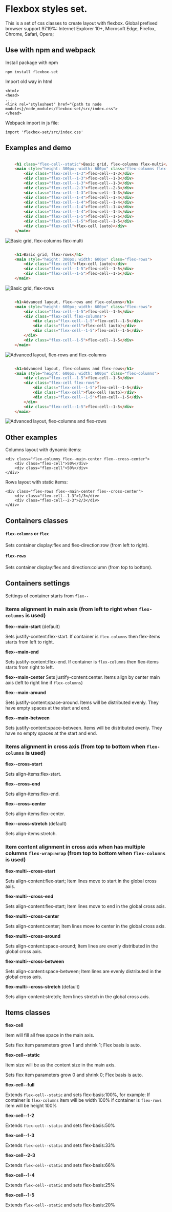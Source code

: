 # Flexbox styles set.

This is a set of css classes to create layout with flexbox.
Global prefixed browser support 97.19%: Internet Explorer 10+, Microsoft Edge, Firefox, Chrome, Safari, Opera;

## Use with npm and webpack

Install package with npm
```
npm install flexbox-set
```

Import old way in html
```
<html>
<head>
...
<link rel="stylesheet" href="{path to node modules}/node_modules/flexbox-set/src/index.css">
</head>
```

Webpack import in js file:
```
import 'flexbox-set/src/index.css'
```

## Examples and demo

```html

    <h1 class="flex-cell--static">Basic grid, flex-columns flex-multi</h1>
    <main style="height: 300px; width: 600px" class="flex-columns flex-multi flex-cell--static">
        <div class="flex-cell--1-3">flex-cell--1-3</div>
        <div class="flex-cell--1-3">flex-cell--1-3</div>
        <div class="flex-cell--1-3">flex-cell--1-3</div>
        <div class="flex-cell--2-3">flex-cell--2-3</div>
        <div class="flex-cell--1-3">flex-cell--1-3</div>
        <div class="flex-cell--1-4">flex-cell--1-4</div>
        <div class="flex-cell--1-4">flex-cell--1-4</div>
        <div class="flex-cell--1-4">flex-cell--1-4</div>
        <div class="flex-cell--1-4">flex-cell--1-4</div>
        <div class="flex-cell--1-5">flex-cell--1-5</div>
        <div class="flex-cell--1-5">flex-cell--1-5</div>
        <div class="flex-cell">flex-cell (auto)</div>
    </main>

```

![Basic grid, flex-columns flex-multi](https://raw.githubusercontent.com/vtimofeev/flexbox-set/master/images/basic-columns.png)

```html

    <h1>Basic grid, flex-rows</h1>
    <main style="height: 300px; width: 600px" class="flex-rows">
        <div class="flex-cell">flex-cell (auto)</div>
        <div class="flex-cell--1-5">flex-cell--1-5</div>
        <div class="flex-cell--1-5">flex-cell--1-5</div>
    </main>

```

![Basic grid, flex-rows](https://raw.githubusercontent.com/vtimofeev/flexbox-set/master/images/basic-rows.png)



```html

    <h1>Advanced layout, flex-rows and flex-columns</h1>
    <main style="height: 600px; width: 600px" class="flex-rows">
        <div class="flex-cell--1-5">flex-cell--1-5</div>
        <div class="flex-cell flex-columns">
            <div class="flex-cell--1-5">flex-cell--1-5</div>
            <div class="flex-cell">flex-cell (auto)</div>
            <div class="flex-cell--1-5">flex-cell--1-5</div>
        </div>
        <div class="flex-cell--1-5">flex-cell--1-5</div>
    </main>

```

![Advanced layout, flex-rows and flex-columns](https://raw.githubusercontent.com/vtimofeev/flexbox-set/master/images/advanced-rows-columns.png)

```html

    <h1>Advanced layout, flex-columns and flex-rows</h1>
    <main style="height: 600px; width: 600px" class="flex-columns">
        <div class="flex-cell--1-5">flex-cell--1-5</div>
        <div class="flex-cell flex-rows">
            <div class="flex-cell--1-5">flex-cell--1-5</div>
            <div class="flex-cell">flex-cell (auto)</div>
            <div class="flex-cell--1-5">flex-cell--1-5</div>
        </div>
        <div class="flex-cell--1-5">flex-cell--1-5</div>
    </main>

```

![Advanced layout, flex-columns and flex-rows](https://raw.githubusercontent.com/vtimofeev/flexbox-set/master/images/advanced-columns-rows.png)

## Other examples

Columns layout with dynamic items:
```
<div class="flex-columns flex--main-center flex--cross-center">
    <div class="flex-cell">50%</div>
    <div class="flex-cell">50%</div>
</div>
```

Rows layout with static items:
```
<div class="flex-rows flex--main-center flex--cross-center">
    <div class="flex-cell--1-3">1/3</div>
    <div class="flex-cell--2-3">2/3</div>
</div>
```

## Containers classes

#### `flex-columns` or `flex`
Sets container display:flex and flex-direction:row (from left to right).

#### `flex-rows`
Sets container display:flex and direction:column (from top to bottom).

## Containers settings

Settings of container starts from `flex--`

### Items alignment in main axis (from left to right when `flex-columns` is used)

**flex--main-start** (default)

Sets justify-content:flex-start.
If container is `flex-columns` then flex-items starts from left to right.


**flex--main-end**

Sets justify-content:flex-end.
If container is `flex-columns` then flex-items starts from right to left.

**flex--main-center**
Sets justify-content:center.
Items align by center main axis (left to right line if `flex-columns`)

**flex--main-around**

Sets justify-content:space-around.
Items will be distributed evenly. They have empty spaces at the start and end.

**flex--main-between**

Sets justify-content:space-between.
Items will be distributed evenly. They have no empty spaces at the start and end.

### Items alignment in cross axis (from top to bottom when `flex-columns` is used)

**flex--cross-start**

Sets align-items:flex-start.

**flex--cross-end**

Sets align-items:flex-end.

**flex--cross-center**

Sets align-items:flex-center.

**flex--cross-stretch** (default)

Sets align-items:stretch.

### Item content alignment in cross axis when has multiple columns `flex-wrap:wrap` (from top to bottom when `flex-columns` is used)

**flex-multi--cross-start**

Sets align-content:flex-start;
Item lines move to start in the global cross axis.

**flex-multi--cross-end**

Sets align-content:flex-start;
Item lines move to end in the global cross axis.


**flex-multi--cross-center**

Sets align-content:center;
Item lines move to center in the global cross axis.

**flex-multi--cross-around**

Sets align-content:space-around;
Item lines are evenly distributed in the global cross axis.

**flex-multi--cross-between**

Sets align-content:space-between;
Item lines are evenly distributed in the global cross axis.

**flex-multi--cross-stretch** (default)

Sets align-content:stretch;
Item lines stretch in the global cross axis.


## Items classes

**flex-cell**

Item will fill all free space in the main axis.

Sets flex item parameters grow 1 and shrink 1;
Flex basis is auto.

**flex-cell--static**

Item size will be as the content size in the main axis.

Sets flex item parameters grow 0 and shrink 0;
Flex basis is auto.

**flex-cell--full**

Extends `flex-cell--static` and sets flex-basis:100%, for example:
If container is `flex-columns` item will be width 100%
if container is `flex-rows` item will be height 100%

**flex-cell--1-2**

Extends `flex-cell--static` and sets flex-basis:50%

**flex-cell--1-3**

Extends `flex-cell--static` and sets flex-basis:33%

**flex-cell--2-3**

Extends `flex-cell--static` and sets flex-basis:66%

**flex-cell--1-4**

Extends `flex-cell--static` and sets flex-basis:25%

**flex-cell--1-5**

Extends `flex-cell--static` and sets flex-basis:20%
